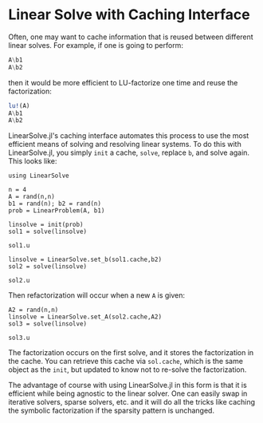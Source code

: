 # Linear Solve with Caching Interface

Often, one may want to cache information that is reused between different
linear solves. For example, if one is going to perform:

```julia
A\b1
A\b2
```

then it would be more efficient to LU-factorize one time and reuse the factorization:

```julia
lu!(A)
A\b1
A\b2
```

LinearSolve.jl's caching interface automates this process to use the most efficient
means of solving and resolving linear systems. To do this with LinearSolve.jl,
you simply `init` a cache, `solve`, replace `b`, and solve again. This looks like:

```@example linsys2
using LinearSolve

n = 4
A = rand(n,n)
b1 = rand(n); b2 = rand(n)
prob = LinearProblem(A, b1)

linsolve = init(prob)
sol1 = solve(linsolve)

sol1.u
```
```@example linsys2
linsolve = LinearSolve.set_b(sol1.cache,b2)
sol2 = solve(linsolve)

sol2.u
```

Then refactorization will occur when a new `A` is given:

```@example linsys2
A2 = rand(n,n)
linsolve = LinearSolve.set_A(sol2.cache,A2)
sol3 = solve(linsolve)

sol3.u
```

The factorization occurs on the first solve, and it stores the factorization in
the cache. You can retrieve this cache via `sol.cache`, which is the same object
as the `init`, but updated to know not to re-solve the factorization.

The advantage of course with using LinearSolve.jl in this form is that it is
efficient while being agnostic to the linear solver. One can easily swap in
iterative solvers, sparse solvers, etc. and it will do all the tricks like
caching the symbolic factorization if the sparsity pattern is unchanged.
